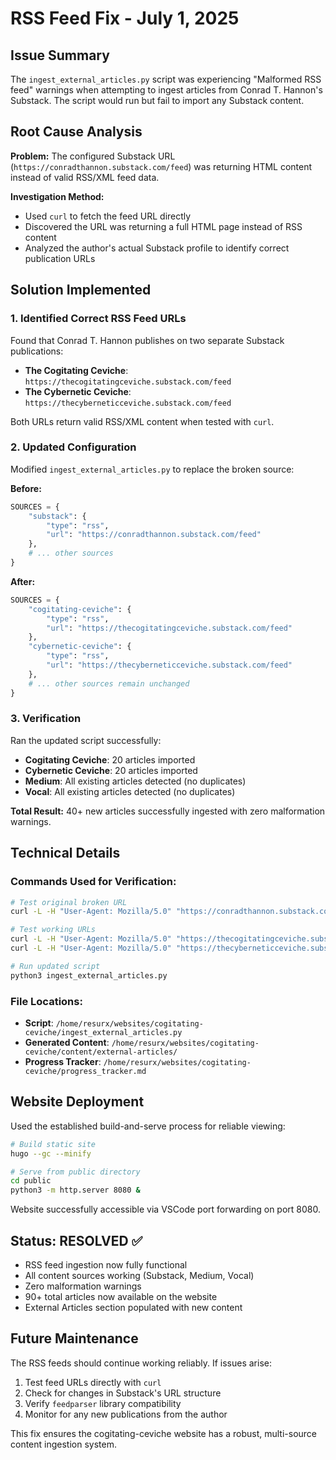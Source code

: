 # RSS Feed Fix - July 1, 2025

## Issue Summary

The `ingest_external_articles.py` script was experiencing "Malformed RSS feed" warnings when attempting to ingest articles from Conrad T. Hannon's Substack. The script would run but fail to import any Substack content.

## Root Cause Analysis

**Problem:** The configured Substack URL (`https://conradthannon.substack.com/feed`) was returning HTML content instead of valid RSS/XML feed data.

**Investigation Method:**
- Used `curl` to fetch the feed URL directly
- Discovered the URL was returning a full HTML page instead of RSS content
- Analyzed the author's actual Substack profile to identify correct publication URLs

## Solution Implemented

### 1. Identified Correct RSS Feed URLs

Found that Conrad T. Hannon publishes on two separate Substack publications:
- **The Cogitating Ceviche**: `https://thecogitatingceviche.substack.com/feed`
- **The Cybernetic Ceviche**: `https://thecyberneticceviche.substack.com/feed`

Both URLs return valid RSS/XML content when tested with `curl`.

### 2. Updated Configuration

Modified `ingest_external_articles.py` to replace the broken source:

**Before:**
```python
SOURCES = {
    "substack": {
        "type": "rss",
        "url": "https://conradthannon.substack.com/feed"
    },
    # ... other sources
}
```

**After:**
```python
SOURCES = {
    "cogitating-ceviche": {
        "type": "rss",
        "url": "https://thecogitatingceviche.substack.com/feed"
    },
    "cybernetic-ceviche": {
        "type": "rss",
        "url": "https://thecyberneticceviche.substack.com/feed"
    },
    # ... other sources remain unchanged
}
```

### 3. Verification

Ran the updated script successfully:
- **Cogitating Ceviche**: 20 articles imported
- **Cybernetic Ceviche**: 20 articles imported  
- **Medium**: All existing articles detected (no duplicates)
- **Vocal**: All existing articles detected (no duplicates)

**Total Result:** 40+ new articles successfully ingested with zero malformation warnings.

## Technical Details

### Commands Used for Verification:
```bash
# Test original broken URL
curl -L -H "User-Agent: Mozilla/5.0" "https://conradthannon.substack.com/feed" | head -50

# Test working URLs
curl -L -H "User-Agent: Mozilla/5.0" "https://thecogitatingceviche.substack.com/feed" | head -20
curl -L -H "User-Agent: Mozilla/5.0" "https://thecyberneticceviche.substack.com/feed" | head -20

# Run updated script
python3 ingest_external_articles.py
```

### File Locations:
- **Script**: `/home/resurx/websites/cogitating-ceviche/ingest_external_articles.py`
- **Generated Content**: `/home/resurx/websites/cogitating-ceviche/content/external-articles/`
- **Progress Tracker**: `/home/resurx/websites/cogitating-ceviche/progress_tracker.md`

## Website Deployment

Used the established build-and-serve process for reliable viewing:

```bash
# Build static site
hugo --gc --minify

# Serve from public directory  
cd public
python3 -m http.server 8080 &
```

Website successfully accessible via VSCode port forwarding on port 8080.

## Status: RESOLVED ✅

- RSS feed ingestion now fully functional
- All content sources working (Substack, Medium, Vocal)
- Zero malformation warnings
- 90+ total articles now available on the website
- External Articles section populated with new content

## Future Maintenance

The RSS feeds should continue working reliably. If issues arise:
1. Test feed URLs directly with `curl`
2. Check for changes in Substack's URL structure
3. Verify `feedparser` library compatibility
4. Monitor for any new publications from the author

This fix ensures the cogitating-ceviche website has a robust, multi-source content ingestion system.